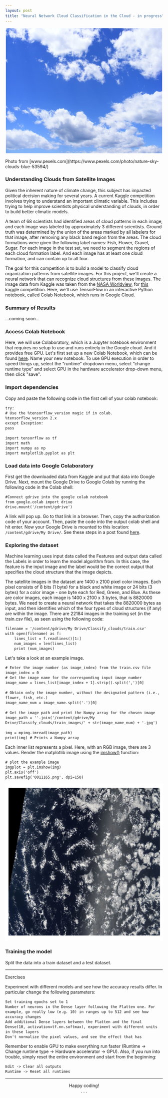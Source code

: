 ```yaml
---
layout: post
title: "Neural Network Cloud Classification in the Cloud - in progress"
---
```


<p align="center"><img src="/assets/img/blue-clouds-day-fluffy-53594.jpeg" width="500" height="400"></p>
Photo from [www.pexels.com](https://www.pexels.com/photo/nature-sky-clouds-blue-53594/)

### Understanding Clouds from Satellite Images
Given the inherent nature of climate change, this subject has impacted political decision making for several years. A current Kaggle competition involves trying to understand an important climatic variable. This includes trying to help improve scientists physical understanding of clouds, in order to build better climatic models. 

A team of 68 scientists had identified areas of cloud patterns in each image, and each image was labeled by approximately 3 different scientists. Ground truth was determined by the union of the areas marked by all labelers for that image, after removing any black band region from the areas. The cloud formations were given the following label names: Fish, Flower, Gravel, Sugar. For each image in the test set, we need to segment the regions of each cloud formation label. And each image has at least one cloud formation, and can contain up to all four.

The goal for this competition is to build a model to classify cloud organization patterns from satellite images. For this project, we'll create a neural network that can recognize cloud structures from these images. The image data from Kaggle was taken from the [NASA Worldview](https://worldview.earthdata.nasa.gov/?l=Reference_Labels(hidden),Reference_Features(hidden),Coastlines,VIIRS_SNPP_CorrectedReflectance_TrueColor(hidden),MODIS_Aqua_CorrectedReflectance_TrueColor(hidden),MODIS_Terra_CorrectedReflectance_TrueColor), for [this](https://www.kaggle.com/c/understanding_cloud_organization) kaggle competition. Here, we'll use TensorFlow in an interactive Python notebook, called Colab Notebook, which runs in Google Cloud.

### Summary of Results
...coming soon...

### Access Colab Notebook 
Here, we will use Colaboratory, which is a Jupyter notebook environment that requires no setup to use and runs entirely in the Google cloud. And it provides free GPU. Let's first set up a new Colab Notebook, which can be found [here](https://colab.research.google.com/notebooks/welcome.ipynb#recent=true). Name your new notebook. To use GPU execution in order to speed things up, select the “runtime” dropdown menu, select “change runtime type” and select GPU in the hardware accelerator drop-down menu, then click "save".

### Import dependencies
Copy and paste the following code in the first cell of your colab notebook:

    try:
    # Use the %tensorflow_version magic if in colab.
    %tensorflow_version 2.x
    except Exception:
    pass

    import tensorflow as tf
    import math
    import numpy as np
    import matplotlib.pyplot as plt

### Load data into Google Colaboratory
First get the downloaded data from Kaggle and put that data into Google Drive. Next, mount the Google Drive to Google Colab by running the following code in the Colab shell:

    #Connect gdrive into the google colab notebook
    from google.colab import drive
    drive.mount('/content/gdrive')

A link will pop up. Go to that link in a browser. Then, copy the authorization code of your account. Then, paste the code into the output colab shell and hit enter. Now your Google Drive is mounted to this location: `/content/gdrive/My Drive/`. See these steps in a post found [here](https://www.marktechpost.com/2019/06/07/how-to-connect-google-colab-with-google-drive/).

### Exploring the dataset
Machine learning uses input data called the Features and output data called the Labels in order to learn the model algorithm from. In this case, the feature is the input image and the label would be the correct output that specifies the cloud structure that the image depicts.

The satellite images in the dataset are 1400 x 2100 pixel color images. Each pixel consists of 8 bits (1 byte) for a black and white image or 24 bits (3 bytes) for a color image - one byte each for Red, Green, and Blue. As these are color images, each image is 1400 x 2100 x 3 bytes, that is 8820000 bytes. We need to create a neural network that takes the 8820000 bytes as input, and then identifies which of the four types of cloud structures (if any) are within the image. There are 22184 images in the training set (in the train.csv file), as seen using the following code:

    filename = '/content/gdrive/My Drive/Classify_clouds/train.csv'
    with open(filename) as f:
        lines_list = f.readlines()[1:]
        num_images = len(lines_list) 
        print (num_images)

Let's take a look at an example image.

    # Enter the image number (as image_index) from the train.csv file
    image_index = 0
    # Get the image name for the corresponding input image number
    image_name = lines_list[image_index + 1].strip().split(',')[0]

    # Obtain only the image number, without the designated pattern (i.e., flower, fish, etc.)
    image_name_num = image_name.split('.')[0]

    # Get the image path and print the Numpy array for the chosen image
    image_path = ''.join('/content/gdrive/My Drive/Classify_clouds/train_images/' + str(image_name_num) + '.jpg')

    img = mpimg.imread(image_path)
    print(img) # Prints a Numpy array

Each inner list represents a pixel. Here, with an RGB image, there are 3 values. Render the matplotlib image using the [imshow()](https://matplotlib.org/3.1.1/api/_as_gen/matplotlib.pyplot.imshow.html#matplotlib.pyplot.imshow) function:

    # plot the example image
    imgplot = plt.imshow(img)
    plt.axis('off')
    plt.savefig('0011165.png', dpi=150)


<img src="/assets/img/0011165_Flower.png" width="700" height="500">

### Training the model
Split the data into a train dataset and a test dataset.



________
Exercises

Experiment with different models and see how the accuracy results differ. In particular change the following parameters:

    Set training epochs set to 1
    Number of neurons in the Dense layer following the Flatten one. For example, go really low (e.g. 10) in ranges up to 512 and see how accuracy changes
    Add additional Dense layers between the Flatten and the final Dense(10, activation=tf.nn.softmax), experiment with different units in these layers
    Don't normalize the pixel values, and see the effect that has

Remember to enable GPU to make everything run faster (Runtime -> Change runtime type -> Hardware accelerator -> GPU). Also, if you run into trouble, simply reset the entire environment and start from the beginning:

    Edit -> Clear all outputs
    Runtime -> Reset all runtimes
_________

<center>Happy coding!<center>

<center>.       .       .<center>